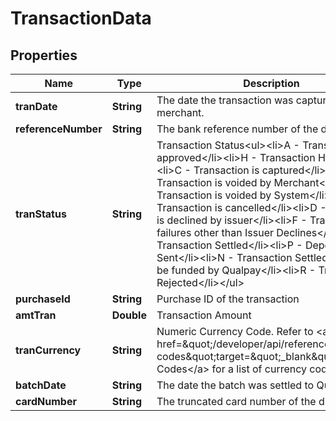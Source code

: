 
# TransactionData

## Properties
Name | Type | Description | Notes
------------ | ------------- | ------------- | -------------
**tranDate** | **String** | The date the transaction was captured by the merchant. |  [optional]
**referenceNumber** | **String** | The bank reference number of the deposit. |  [optional]
**tranStatus** | **String** | Transaction Status&lt;ul&gt;&lt;li&gt;A - Transaction is approved&lt;/li&gt;&lt;li&gt;H - Transaction Held&lt;/li&gt;&lt;li&gt;C - Transaction is captured&lt;/li&gt;&lt;li&gt;V - Transaction is voided by Merchant&lt;/li&gt;&lt;li&gt;v - Transaction is voided by System&lt;/li&gt;&lt;li&gt;K - Transaction is cancelled&lt;/li&gt;&lt;li&gt;D - Transaction is declined by issuer&lt;/li&gt;&lt;li&gt;F - Transaction failures other than Issuer Declines&lt;/li&gt;&lt;li&gt;S - Transaction Settled&lt;/li&gt;&lt;li&gt;P - Deposit Sent&lt;/li&gt;&lt;li&gt;N - Transaction Settled, but will not be funded by Qualpay&lt;/li&gt;&lt;li&gt;R - Transaction Rejected&lt;/li&gt;&lt;/ul&gt; |  [optional]
**purchaseId** | **String** | Purchase ID of the transaction |  [optional]
**amtTran** | **Double** | Transaction Amount |  [optional]
**tranCurrency** | **String** | Numeric Currency Code. Refer to &lt;a href&#x3D;\&quot;/developer/api/reference#country-codes\&quot;target&#x3D;\&quot;_blank\&quot;&gt;Country Codes&lt;/a&gt; for a list of currency codes. |  [optional]
**batchDate** | **String** | The date the batch was settled to Qualpay. |  [optional]
**cardNumber** | **String** | The truncated card number of the dispute. |  [optional]



